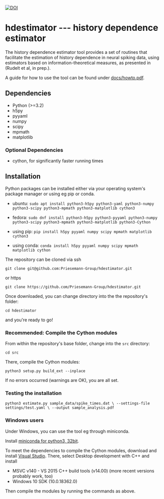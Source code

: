 [![DOI](https://zenodo.org/badge/276416522.svg)](https://zenodo.org/badge/latestdoi/276416522)

# hdestimator --- history dependence estimator

The history dependence estimator tool provides a set of
routines that facilitate the estimation of history dependence in
neural spiking data, using estimators based on information-theoretical
measures, as presented in (Rudelt et al, in prep.).

A guide for how to use the tool can be found under
[docs/howto.pdf](docs/howto.pdf).


## Dependencies
- Python (>=3.2)
- h5py
- pyyaml
- numpy
- scipy
- mpmath
- matplotlib

### Optional Dependencies
- cython, for significantly faster running times


## Installation
Python packages can be installed either via your operating system's package manager or
using eg pip or conda.

* ubuntu: `sudo apt install python3-h5py python3-yaml python3-numpy python3-scipy python3-mpmath python3-matplotlib cython3`

* fedora: `sudo dnf install python3-h5py python3-pyyaml python3-numpy python3-scipy python3-mpmath python3-matplotlib python3-Cython`

* using pip: `pip install h5py pyyaml numpy scipy mpmath matplotlib cython3`

* using conda: `conda install h5py pyyaml numpy scipy mpmath matplotlib cython`


The repository can be cloned via ssh

```
git clone git@github.com:Priesemann-Group/hdestimator.git
```
or https
```
git clone https://github.com/Priesemann-Group/hdestimator.git
```

Once downloaded, you can change directory into the the repository's folder:

`cd hdestimator`

and you're ready to go!

### Recommended: Compile the Cython modules

From within the repository's base folder, change into the `src` directory:

`cd src`

There, compile the Cython modules:

`python3 setup.py build_ext --inplace`

If no errors occurred (warnings are OK), you are all set.

### Testing the installation 
`python3 estimate.py sample_data/spike_times.dat \
--settings-file settings/test.yaml \
--output sample_analysis.pdf
`
### Windows users

Under Windows, you can use the tool eg through miniconda.

Install [miniconda for python3, 32bit](https://docs.conda.io/en/latest/miniconda.html).

To meet the dependencies to compile the Cython modules, download and install [Visual Studio](https://visualstudio.microsoft.com/downloads/).
There, select Desktop development with C++ and install
* MSVC v140 - VS 2015 C++ build tools (v14.00) (more recent versions probably work, too)
* Windows 10 SDK (10.0.18362.0)

Then compile the modules by running the commands as above.
